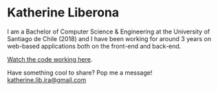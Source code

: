 # Katherine Liberona

I am a Bachelor of Computer Science & Engineering at the University of Santiago de Chile (2018) and I have been working for around 3 years on web-based applications both on the front-end and back-end.

[Watch the code working here](https://wondrous-dango-4bd51e.netlify.app).

Have something cool to share? Pop me a message! katherine.lib.ira@gmail.com
